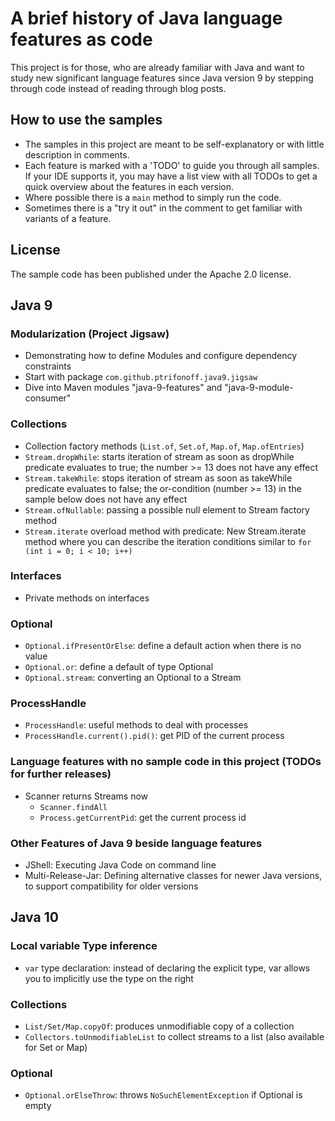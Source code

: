 # A brief history of Java language features as code
This project is for those, who are already familiar with Java and want to study 
new significant language features since Java version 9 by stepping through code
instead of reading through blog posts.

## How to use the samples
* The samples in this project are meant to be self-explanatory or with little
description in comments.
* Each feature is marked with a 'TODO' to guide you through all samples. If your 
IDE supports it, you may have a list view with all TODOs to get a quick overview
about the features in each version.
* Where possible there is a <code>main</code> method to simply run the code.
* Sometimes there is a "try it out" in the comment to get familiar with variants
of a feature.

## License
The sample code has been published under the Apache 2.0 license.

## Java 9
### Modularization (Project Jigsaw)
* Demonstrating how to define Modules and configure dependency constraints
* Start with package <code>com.github.ptrifonoff.java9.jigsaw</code>
* Dive into Maven modules "java-9-features" and "java-9-module-consumer"

### Collections
* Collection factory methods (<code>List.of</code>, <code>Set.of</code>, <code>Map.of</code>, <code>Map.ofEntries</code>)
* <code>Stream.dropWhile</code>: starts iteration of stream as soon as dropWhile predicate evaluates to true; the number >= 13 does not have any effect
* <code>Stream.takeWhile</code>: stops iteration of stream as soon as takeWhile predicate evaluates to false; the or-condition (number >= 13) in the sample below does not have any effect
* <code>Stream.ofNullable</code>: passing a possible null element to Stream factory method
* <code>Stream.iterate</code> overload method with predicate: New Stream.iterate method where you can describe the iteration conditions similar to <code>for (int i = 0; i < 10; i++)</code>

### Interfaces
* Private methods on interfaces

### Optional
* <code>Optional.ifPresentOrElse</code>: define a default action when there is no value
* <code>Optional.or</code>: define a default of type Optional
* <code>Optional.stream</code>: converting an Optional to a Stream

### ProcessHandle
* <code>ProcessHandle</code>: useful methods to deal with processes
* <code>ProcessHandle.current().pid()</code>: get PID of the current process

### Language features with no sample code in this project (TODOs for further releases)
* Scanner returns Streams now
    * <code>Scanner.findAll</code>
    * <code>Process.getCurrentPid</code>: get the current process id

### Other Features of Java 9 beside language features
* JShell: Executing Java Code on command line
* Multi-Release-Jar: Defining alternative classes for newer Java versions, to support compatibility for older versions

## Java 10
### Local variable Type inference
* <code>var</code> type declaration: instead of declaring the explicit type, var allows you to implicitly use the type on the right

### Collections
* <code>List/Set/Map.copyOf</code>: produces unmodifiable copy of a collection
* <code>Collectors.toUnmodifiableList</code> to collect streams to a list (also available for Set or Map)

### Optional
* <code>Optional.orElseThrow</code>: throws <code>NoSuchElementException</code> if Optional is empty

